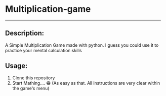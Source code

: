 # Multiplication-game
---

## Description:
A Simple Multiplication Game made with python.
I guess you could use it to practice your mental calculation skills

## Usage:

1. Clone this repository
2. Start Mathing.... 😁 (As easy as that. All instructions are very clear within the game's menu)

